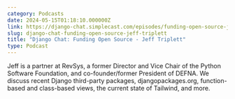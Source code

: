 ```yaml
---
category: Podcasts
date: 2024-05-15T01:18:10.000000Z
link: https://django-chat.simplecast.com/episodes/funding-open-source-jeff-triplett
slug: django-chat-funding-open-source-jeff-triplett
title: "Django Chat: Funding Open Source - Jeff Triplett"
type: Podcast
---
```


Jeff is a partner at RevSys, a former Director and Vice Chair of the Python Software Foundation, and co-founder/former President of DEFNA. We discuss recent Django third-party packages, djangopackages.org, function-based and class-based views, the current state of Tailwind, and more.
